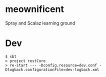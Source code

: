 # meownificent
Spray and Scalaz learning ground

# Dev

```
$ sbt
> project restCore
> re-start --- -Dconfig.resource=dev.conf -Dlogback.configurationFile=dev-logback.xml
```
